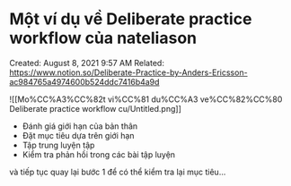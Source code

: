 ---
---

# Một ví dụ về Deliberate practice workflow của nateliason

Created: August 8, 2021 9:57 AM
Related: https://www.notion.so/Deliberate-Practice-by-Anders-Ericsson-ac984765a4974600b524ddc7416b4a9d

![[Mo%CC%A3%CC%82t vi%CC%81 du%CC%A3 ve%CC%82%CC%80 Deliberate practice workflow cu/Untitled.png]]

- Đánh giá giới hạn của bản thân
- Đặt mục tiêu dựa trên giới hạn
- Tập trung luyện tập
- Kiểm tra phản hồi trong các bài tập luyện

và tiếp tục quay lại bước 1 để có thể kiểm tra lại mục tiêu...